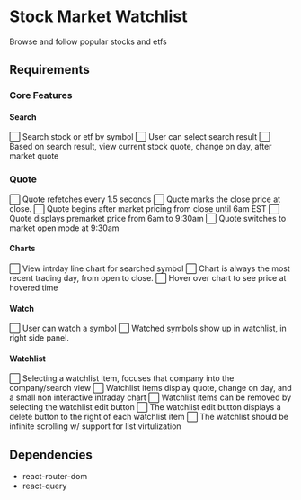 # Stock Market Watchlist
 Browse and follow popular stocks and etfs


## Requirements

### Core Features


#### Search
:white_large_square: Search stock or etf by symbol
:white_large_square: User can select search result
:white_large_square: Based on search result, view current stock quote, change on day, after market quote

### Quote
:white_large_square: Quote refetches every 1.5 seconds
:white_large_square: Quote marks the close price at close.
:white_large_square: Quote begins after market pricing from close until 6am EST
:white_large_square: Quote displays premarket price from 6am to 9:30am
:white_large_square: Quote switches to market open mode at 9:30am


#### Charts
:white_large_square: View intrday line chart for searched symbol
:white_large_square: Chart is always the most recent trading day, from open to close.
:white_large_square: Hover over chart to see price at hovered time


#### Watch
:white_large_square: User can watch a symbol
:white_large_square: Watched symbols show up in watchlist, in right side panel.


#### Watchlist
:white_large_square: Selecting a watchlist item, focuses that company into the company/search view
:white_large_square: Watchlist items display quote, change on day, and a small non interactive intraday chart
:white_large_square: Watchlist items can be removed by selecting the watchlist edit button
:white_large_square: The watchlist edit button displays a delete button to the right of each watchlist item
:white_large_square: The watchlist should be infinite scrolling w/ support for list virtulization


## Dependencies
- react-router-dom
- react-query